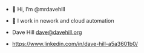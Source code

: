 - 👋 Hi, I’m @mrdavehill
- 👀 I work in nework and cloud automation

- Dave Hill dave@davehill.org
- https://www.linkedin.com/in/dave-hill-a5a3601b0/


<!---
mrdavehill/mrdavehill is a ✨ special ✨ repository because its `README.md` (this file) appears on your GitHub profile.
You can click the Preview link to take a look at your changes.
--->
